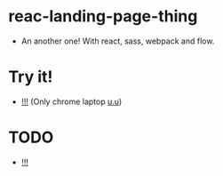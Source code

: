 # reac-landing-page-thing
- An another one! With react, sass, webpack and flow.

# Try it!
- [!!!](https://react-landing-thing.herokuapp.com/) (Only chrome laptop [u.u](./TODO.mb))

# TODO
- [!!!](./TODO.md)